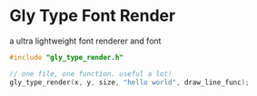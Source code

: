 # Gly Type Font Render

a ultra lightweight font renderer and font

```c
#include "gly_type_render.h"

// one file, one function. useful a lot!
gly_type_render(x, y, size, "hello world", draw_line_func);
```
